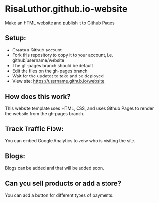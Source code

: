 # RisaLuthor.github.io-website
Make an HTML website and publish it to Github Pages

## Setup: 

- Create a Github account
- Fork this repository to copy it to your account, i.e. github/username/website
-  The gh-pages branch should be default
- Edit the files on the gh-pages branch
- Wait for the updates to take and be deployed
- View site: https://username.github.io/website
 

## How does this work?

This website template uses HTML, CSS, and uses Github Pages to render the website from the gh-pages branch.

## Track Traffic Flow:

You can embed Google Analytics to veiw who is visiting the site. 

## Blogs:

Blogs can be added and that will be added soon. 

## Can you sell products or add a store?

You can add a button for different types of payments. 


